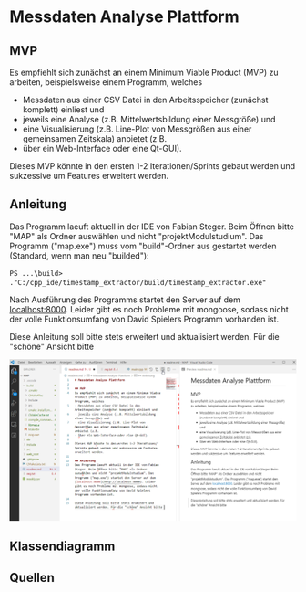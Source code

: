 # Messdaten Analyse Plattform

## MVP
Es empfiehlt sich zunächst an einem Minimum Viable Product (MVP) zu arbeiten, beispielsweise einem Programm, welches 
- Messdaten aus einer CSV Datei in den Arbeitsspeicher (zunächst komplett) einliest und 
- jeweils eine Analyse (z.B. Mittelwertsbildung einer Messgröße) und 
- eine Visualisierung (z.B. Line-Plot von Messgrößen aus einer gemeinsamen Zeitskala) anbietet (z.B. 
- über ein Web-Interface oder eine Qt-GUI).  

Dieses MVP könnte in den ersten 1-2 Iterationen/Sprints gebaut werden und sukzessive um Features erweitert werden. 

## Anleitung
Das Programm laeuft aktuell in der IDE von Fabian Steger. Beim Öffnen bitte "MAP" als Ordner auswählen und nicht "projektModulstudium". Das Programm ("map.exe") muss vom "build"-Ordner aus gestartet werden (Standard, wenn man neu "builded"):
```
PS ...\build> ."C:/cpp_ide/timestamp_extractor/build/timestamp_extractor.exe"
```
Nach Ausführung des Programms startet den Server auf dem [localhost:8000](http://localhost:8000). 
Leider gibt es noch Probleme mit mongoose, sodass nicht der volle Funktionsumfang von David Spielers Programm vorhanden ist.

Diese Anleitung soll bitte stets erweitert und aktualisiert werden. Für die "schöne" Ansicht bitte 
<p align="center">
    <img src="./docu/Open_preview_to_the_side.png"/>
</p>

## Klassendiagramm

## Quellen